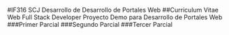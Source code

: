 #IF316 SCJ Desarrollo de Desarrollo de Portales Web
##Curriculum Vitae Web Full Stack Developer 
Proyecto Demo para Desarrollo de Portales Web
###Primer Parcial
###Segundo Parcial
###Tercer Parcial
